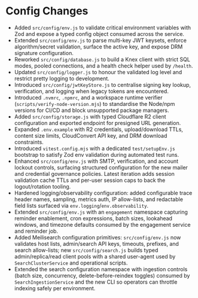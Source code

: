 # Config Changes

- Added `src/config/env.js` to validate critical environment variables with Zod and expose a typed config object consumed across the service.
- Extended `src/config/env.js` to parse multi-key JWT keysets, enforce algorithm/secret validation, surface the active key, and expose DRM signature configuration.
- Reworked `src/config/database.js` to build a Knex client with strict SQL modes, pooled connections, and a health check helper used by `/health`.
- Updated `src/config/logger.js` to honour the validated log level and restrict pretty logging to development.
- Introduced `src/config/jwtKeyStore.js` to centralise signing key lookup, verification, and logging when legacy tokens are encountered.
- Introduced `.nvmrc`, `.npmrc`, and a workspace runtime verifier (`scripts/verify-node-version.mjs`) to standardise the Node/npm versions for CI/CD and block unsupported package managers.
- Added `src/config/storage.js` with typed Cloudflare R2 client configuration and exported endpoint for presigned URL generation.
- Expanded `.env.example` with R2 credentials, upload/download TTLs, content size limits, CloudConvert API key, and DRM download constraints.
- Introduced `vitest.config.mjs` with a dedicated `test/setupEnv.js` bootstrap to satisfy Zod env validation during automated test runs.
- Enhanced `src/config/env.js` with SMTP, verification, and account lockout controls, surfacing structured configuration for the new mailer and credential governance policies. Latest iteration adds session validation cache TTLs and per-user session caps to back the logout/rotation tooling.
- Hardened logging/observability configuration: added configurable trace header names, sampling, metrics auth, IP allow-lists, and redactable field lists surfaced via `env.logging`/`env.observability`.
- Extended `src/config/env.js` with an `engagement` namespace capturing reminder enablement, cron expressions, batch sizes, lookahead windows, and timezone defaults consumed by the engagement service and reminder job.
- Added Meilisearch configuration primitives: `src/config/env.js` now validates host lists, admin/search API keys, timeouts,
  prefixes, and search allow-lists; new `src/config/search.js` builds typed admin/replica/read client pools with a shared
  user-agent used by `SearchClusterService` and operational scripts.
- Extended the search configuration namespace with ingestion controls (batch size, concurrency, delete-before-reindex toggles) consumed by `SearchIngestionService` and the new CLI so operators can throttle indexing safely per environment.

